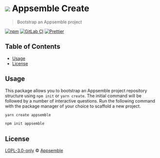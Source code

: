 # ![](https://gitlab.com/appsemble/appsemble/-/raw/0.22.10/config/assets/logo.svg) Appsemble Create

> Bootstrap an Appsemble project

[![npm](https://img.shields.io/npm/v/create-appsemble)](https://www.npmjs.com/package/create-appsemble)
[![GitLab CI](https://gitlab.com/appsemble/appsemble/badges/0.22.10/pipeline.svg)](https://gitlab.com/appsemble/appsemble/-/releases/0.22.10)
[![Prettier](https://img.shields.io/badge/code_style-prettier-ff69b4.svg)](https://prettier.io)

## Table of Contents

- [Usage](#usage)
- [License](#license)

## Usage

This package allows you to bootstrap an Appsemble project repository structure using `npm init` or
`yarn create`. The initial command will be followed by a number of interactive questions. Run the
following command with the package manager of your choice to scaffold a new project.

```sh
yarn create appsemble
```

```sh
npm init appsemble
```

## License

[LGPL-3.0-only](https://gitlab.com/appsemble/appsemble/-/blob/0.22.10/LICENSE.md) ©
[Appsemble](https://appsemble.com)
